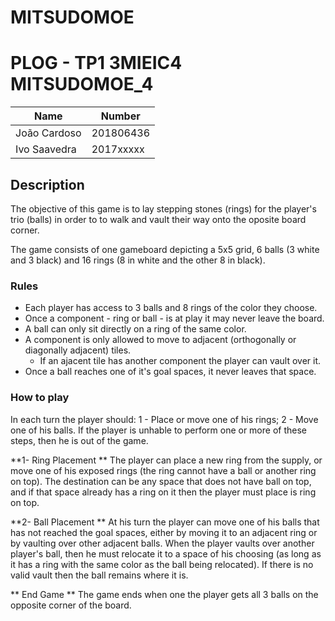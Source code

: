 # MITSUDOMOE
# PLOG - TP1 3MIEIC4 MITSUDOMOE_4

| Name             | Number    |
| ---------------- | --------- |
| João Cardoso     | 201806436 |
| Ivo Saavedra     | 2017xxxxx |

## Description
The objective of this game is to lay stepping stones (rings) for the player's trio (balls) in order to 
to walk and vault their way onto the oposite board corner.

The game consists of one gameboard depicting a 5x5 grid, 6 balls (3 white and 3 black) and 16 rings (8 in white and the other 8 in black).

### Rules
+ Each player has access to 3 balls and 8 rings of the color they choose.
+ Once a component - ring or ball - is at play it may never leave the board.
+ A ball can only sit directly on a ring of the same color.
+ A component is only allowed to move to adjacent (orthogonally or diagonally adjacent) tiles.
    - If an ajacent tile has another component the player can vault over it.
+ Once a ball reaches one of it's goal spaces, it never leaves that space.

### How to play
In each turn the player should:
    1 - Place or move one of his rings;
    2 - Move one of his balls.
If the player is unhable to perform one or more of these steps, then he is out of the game.

**1- Ring Placement **
The player can place a new ring from the supply, or move one of his exposed rings (the ring cannot have a ball or another ring on top).
The destination can be any space that does not have ball on top, and if that space already has a ring on it then the player must place is ring on top.

**2- Ball Placement **
At his turn the player can move one of his balls that has not reached the goal spaces, either by moving it to an adjacent ring or by vaulting over 
other adjacent balls.
When the player vaults over another player's ball, then he must relocate it to a space of his choosing (as long as it has a ring with the same color as the ball being relocated). If there is no valid vault then the ball remains where it is.

** End Game **
The game ends when one the player gets all 3 balls on the opposite corner of the board.





